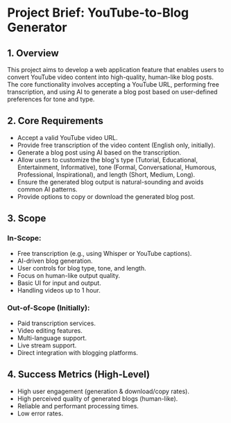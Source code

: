 # Project Brief: YouTube-to-Blog Generator

## 1. Overview
This project aims to develop a web application feature that enables users to convert YouTube video content into high-quality, human-like blog posts. The core functionality involves accepting a YouTube URL, performing free transcription, and using AI to generate a blog post based on user-defined preferences for tone and type.

## 2. Core Requirements
- Accept a valid YouTube video URL.
- Provide free transcription of the video content (English only, initially).
- Generate a blog post using AI based on the transcription.
- Allow users to customize the blog's type (Tutorial, Educational, Entertainment, Informative), tone (Formal, Conversational, Humorous, Professional, Inspirational), and length (Short, Medium, Long).
- Ensure the generated blog output is natural-sounding and avoids common AI patterns.
- Provide options to copy or download the generated blog post.

## 3. Scope
### In-Scope:
- Free transcription (e.g., using Whisper or YouTube captions).
- AI-driven blog generation.
- User controls for blog type, tone, and length.
- Focus on human-like output quality.
- Basic UI for input and output.
- Handling videos up to 1 hour.

### Out-of-Scope (Initially):
- Paid transcription services.
- Video editing features.
- Multi-language support.
- Live stream support.
- Direct integration with blogging platforms.

## 4. Success Metrics (High-Level)
- High user engagement (generation & download/copy rates).
- High perceived quality of generated blogs (human-like).
- Reliable and performant processing times.
- Low error rates.